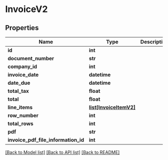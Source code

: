 # InvoiceV2

## Properties
Name | Type | Description | Notes
------------ | ------------- | ------------- | -------------
**id** | **int** |  | [optional] 
**document_number** | **str** |  | [optional] 
**company_id** | **int** |  | [optional] 
**invoice_date** | **datetime** |  | [optional] 
**date_due** | **datetime** |  | [optional] 
**total_tax** | **float** |  | [optional] 
**total** | **float** |  | [optional] 
**line_items** | [**list[InvoiceItemV2]**](InvoiceItemV2.md) |  | [optional] 
**row_number** | **int** |  | [optional] 
**total_rows** | **int** |  | [optional] 
**pdf** | **str** |  | [optional] 
**invoice_pdf_file_information_id** | **int** |  | [optional] 

[[Back to Model list]](../README.md#documentation-for-models) [[Back to API list]](../README.md#documentation-for-api-endpoints) [[Back to README]](../README.md)


